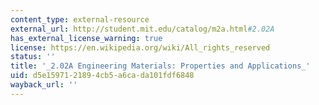 ```yaml
---
content_type: external-resource
external_url: http://student.mit.edu/catalog/m2a.html#2.02A
has_external_license_warning: true
license: https://en.wikipedia.org/wiki/All_rights_reserved
status: ''
title: '_2.02A Engineering Materials: Properties and Applications_'
uid: d5e15971-2189-4cb5-a6ca-da101fdf6848
wayback_url: ''
---
```

